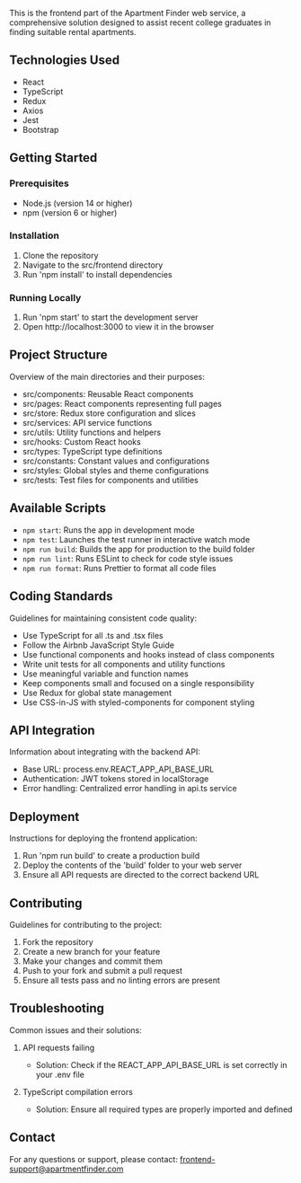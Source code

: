 This is the frontend part of the Apartment Finder web service, a comprehensive solution designed to assist recent college graduates in finding suitable rental apartments.

## Technologies Used

- React
- TypeScript
- Redux
- Axios
- Jest
- Bootstrap

## Getting Started

### Prerequisites

- Node.js (version 14 or higher)
- npm (version 6 or higher)

### Installation

1. Clone the repository
2. Navigate to the src/frontend directory
3. Run 'npm install' to install dependencies

### Running Locally

1. Run 'npm start' to start the development server
2. Open http://localhost:3000 to view it in the browser

## Project Structure

Overview of the main directories and their purposes:

- src/components: Reusable React components
- src/pages: React components representing full pages
- src/store: Redux store configuration and slices
- src/services: API service functions
- src/utils: Utility functions and helpers
- src/hooks: Custom React hooks
- src/types: TypeScript type definitions
- src/constants: Constant values and configurations
- src/styles: Global styles and theme configurations
- src/tests: Test files for components and utilities

## Available Scripts

- `npm start`: Runs the app in development mode
- `npm test`: Launches the test runner in interactive watch mode
- `npm run build`: Builds the app for production to the build folder
- `npm run lint`: Runs ESLint to check for code style issues
- `npm run format`: Runs Prettier to format all code files

## Coding Standards

Guidelines for maintaining consistent code quality:

- Use TypeScript for all .ts and .tsx files
- Follow the Airbnb JavaScript Style Guide
- Use functional components and hooks instead of class components
- Write unit tests for all components and utility functions
- Use meaningful variable and function names
- Keep components small and focused on a single responsibility
- Use Redux for global state management
- Use CSS-in-JS with styled-components for component styling

## API Integration

Information about integrating with the backend API:

- Base URL: process.env.REACT_APP_API_BASE_URL
- Authentication: JWT tokens stored in localStorage
- Error handling: Centralized error handling in api.ts service

## Deployment

Instructions for deploying the frontend application:

1. Run 'npm run build' to create a production build
2. Deploy the contents of the 'build' folder to your web server
3. Ensure all API requests are directed to the correct backend URL

## Contributing

Guidelines for contributing to the project:

1. Fork the repository
2. Create a new branch for your feature
3. Make your changes and commit them
4. Push to your fork and submit a pull request
5. Ensure all tests pass and no linting errors are present

## Troubleshooting

Common issues and their solutions:

1. API requests failing
   - Solution: Check if the REACT_APP_API_BASE_URL is set correctly in your .env file

2. TypeScript compilation errors
   - Solution: Ensure all required types are properly imported and defined

## Contact

For any questions or support, please contact:
frontend-support@apartmentfinder.com

<!-- Human Tasks -->
<!--
TODO: Review and update the README content to ensure it accurately reflects the current state of the frontend project
TODO: Add any project-specific details or conventions that are not covered in this general template
TODO: Verify that the listed scripts in 'available_scripts' match the actual scripts defined in package.json
TODO: Confirm the correct email address for the frontend support contact
-->